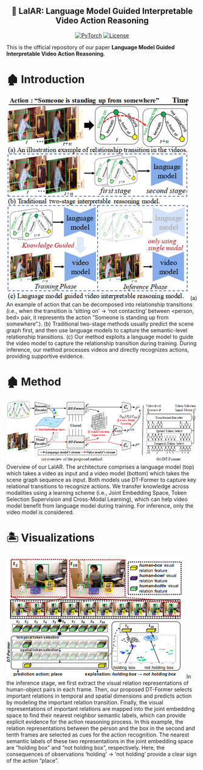 <div align="center">

## 🚀 **LaIAR**: Language Model Guided Interpretable Video Action Reasoning

<a href="https://pytorch.org/get-started/locally/"><img alt="PyTorch" src="https://img.shields.io/badge/PyTorch-ee4c2c?logo=pytorch&logoColor=white"></a>
[![License](https://img.shields.io/badge/license-Apache%202-blue)](https://github.com/nku-shengzheliu/SER30K/blob/main/LICENSE)

</div>

This is the official repository of our paper **Language Model Guided Interpretable Video Action Reasoning**.

# 🏚️ Introduction
![teaser](frameworks/intro.png)
 (a) An example of action that can be decomposed into relationship transitions (i.e., when the transition is ‘sitting on’ → ‘not contacting’ between <person, bed> pair, it represents the action ”Someone is standing up from somewhere”.). 
 (b) Traditional two-stage methods usually predict the scene graph first, and then use language models to capture the semantic-level relationship transitions. 
 (c) Our method exploits a language model to guide the video model to capture the relationship transition during training. During inference, our method processes videos and directly recognizes actions, providing supportive evidence.

# 🏚️ Method
![teaser](frameworks/method.png)
 Overview of our LaIAR. The architecture comprises a language model (top) which takes a video as input and a video model (bottom) which takes the scene graph sequence as input. Both models use DT-Former to capture key relational transitions to recognize actions. We transfer knowledge across modalities using a learning scheme (i.e., Joint Embedding Space, Token Selection Supervision and Cross-Modal Learning), which can help video model benefit from language model during training. For inference, only the video model is considered.

# 🏝️ Visualizations
![teaser](frameworks/vis.png)
In the inference stage, we first extract the visual relation representations of human-object pairs in each frame. Then, our proposed DT-Former selects important relations in temporal and spatial dimensions and predicts action by modeling the important relation transition. Finally, the visual representations of important relations are mapped into the joint embedding space to find their nearest neighbor semantic labels, which can provide explicit evidence for the action reasoning process. In this example, the relation representations between the person and the box in the second and tenth frames are selected as cues for the action recognition. The nearest semantic labels of these two representations in the joint embedding space are ”holding box” and ”not holding box”, respectively. Here, the consequences of observations ‘holding’ → ‘not holding’ provide a clear sign of the action ”place”.

